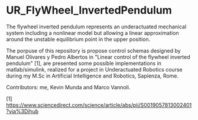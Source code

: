 # UR_FlyWheel_InvertedPendulum

The flywheel inverted pendulum represents an underactuated mechanical system including a nonlinear model but allowing a linear approximation around the unstable equilibrium point in the upper position.

The porpuse of this repository is propose control schemas designed by  Manuel Olivares y Pedro Albertos in "Linear control of the flywheel inverted pendulum" [1], are presented some possible implementations in matlab/simulink, realized for a project in Underactuated Robotics course during my M.Sc in Artificial Intelligence and Robotics, Sapienza, Rome.

Contributors: me, Kevin Munda and Marco Vannoli. 


[1] https://www.sciencedirect.com/science/article/abs/pii/S0019057813002401?via%3Dihub
